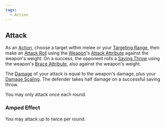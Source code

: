 ```yaml
---  
tags:  
  - Action  
---  
```

## Attack  
  
As an [Action](./Action.md), choose a target within melee or your [Targeting Range](./Targeting%20Range.md), then make an [Attack Roll](./Attack%20Roll.md) using the [Weapon](./Weapon.md)'s [Attack Attribute](./Attack%20Attribute.md) against the weapon's weight. On a success, the opponent rolls a [Saving Throw](./Saving%20Throw.md) using the weapon's [Brace Attribute](./Brace%20Attribute.md), also against the weapon's weight.  
  
The [Damage](./Damage.md) of your attack is equal to the weapon's damage, plus your [Damage Scaling](./Damage%20Scaling.md). The defender takes half damage on a successful saving throw.  
  
You may only attack once each round.  
  
### Amped Effect  
  
You may attack up to twice per round.